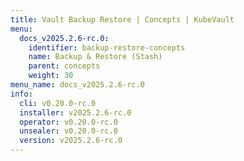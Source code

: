 ```yaml
---
title: Vault Backup Restore | Concepts | KubeVault
menu:
  docs_v2025.2.6-rc.0:
    identifier: backup-restore-concepts
    name: Backup & Restore (Stash)
    parent: concepts
    weight: 30
menu_name: docs_v2025.2.6-rc.0
info:
  cli: v0.20.0-rc.0
  installer: v2025.2.6-rc.0
  operator: v0.20.0-rc.0
  unsealer: v0.20.0-rc.0
  version: v2025.2.6-rc.0
---
```


